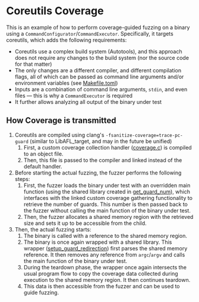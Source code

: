 # Coreutils Coverage

This is an example of how to perform coverage-guided fuzzing on a binary using a `CommandConfigurator`/`CommandExecutor`. Specifically, it targets coreutils, which adds the following requirements:
- Coreutils use a complex build system (Autotools), and this approach does not require any changes to the build system (nor the source code for that matter)
- The only changes are a different compiler, and different compilation flags, all of which can be passed as command line arguments and/or environment variables (see [Makefile.toml](./Makefile.toml))
- Inputs are a combination of command line arguments, `stdin`, and even files — this is why a `CommandExecutor` is required
- It further allows analyzing all output of the binary under test

## How Coverage is transmitted
1. Coreutils are compiled using clang's `-fsanitize-coverage=trace-pc-guard` (similar to LibAFL_target, and may in the future be unified)
   1. First, a custom coverage collection handler ([coverage.c](./coverage.c)) is compiled to an object file.
   2. Then, this file is passed to the compiler and linked instead of the default handler.
2. Before starting the actual fuzzing, the fuzzer performs the following steps:
   1. First, the fuzzer loads the binary under test with an overridden main function (using the shared library created in [get_guard_num](./get_guard_num/)), which interfaces with the linked custom coverage gathering functionality to retrieve the number of guards. This number is then passed back to the fuzzer without calling the main function of the binary under test.
   2. Then, the fuzzer allocates a shared memory region with the retrieved size and sets it up to be accessible from the child.
3. Then, the actual fuzzing starts:
   1. The binary is called with a reference to the shared memory region.
   2. The binary is once again wrapped with a shared library. This wrapper ([setup_guard_redirection](./setup_guard_redirection/)) first parses the shared memory reference. It then removes any reference from `argc`/`argv` and calls the main function of the binary under test.
   3. During the teardown phase, the wrapper once again intersects the usual program flow to copy the coverage data collected during execution to the shared memory region. It then continues teardown.
   4. This data is then accessible from the fuzzer and can be used to guide fuzzing.
